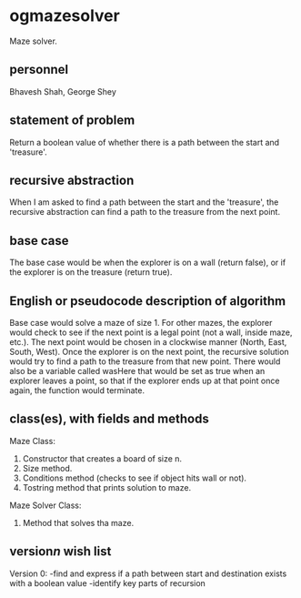 # ogmazesolver
Maze solver.

## personnel
Bhavesh Shah, George Shey

## statement of problem
Return a boolean value of whether there is a path between the start and 'treasure'.

## recursive abstraction
When I am asked to find a path between the start and the 'treasure', the recursive abstraction can find a path to the treasure from the next point. 

## base case
The base case would be when the explorer is on a wall (return false), or if the explorer is on the treasure (return true). 

## English or pseudocode description of algorithm
Base case would solve a maze of size 1. For other mazes, the explorer would check to see if the next point is a legal point (not a wall, inside maze, etc.). The next point would be chosen in a clockwise manner (North, East, South, West). Once the explorer is on the next point, the recursive solution would try to find a path to the treasure from that new point. There would also be a variable called wasHere that would be set as true when an explorer leaves a point, so that if the explorer ends up at that point once again, the function would terminate. 

## class(es), with fields and methods
Maze Class:
1) Constructor that creates a board of size n.
2) Size method.
3) Conditions method (checks to see if object hits wall or not).
4) Tostring method that prints solution to maze.

Maze Solver Class:
1) Method that solves tha maze.

## version*n* wish list
Version 0:
  -find and express if a path between start and destination exists with a boolean value
  -identify key parts of recursion
